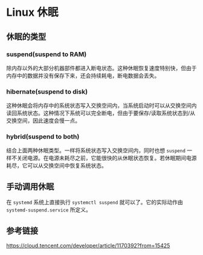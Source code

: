 # Linux 休眠

## 休眠的类型

### suspend(suspend to RAM)

除内存以外的大部分机器部件都进入断电状态。这种休眠恢复速度特别快，但由于内存中的数据并没有保存下来，还会持续耗电，断电数据会丢失。

### hibernate(suspend to disk)

这种休眠会将内存中的系统状态写入交换空间内，当系统启动时可以从交换空间内读回系统状态。这种情况下系统可以完全断电，但由于要保存/读取系统状态到/从交换空间，因此速度会慢一点。

### hybrid(suspend to both)

结合上面两种休眠类型。一样将系统状态写入交换空间内，同时也想 `suspend` 一样不关闭电源。在电源未耗尽之前，它能很快的从休眠状态恢复。若休眠期间电源耗尽，它可以从交换空间中恢复系统状态。

## 手动调用休眠

在 `systemd` 系统上直接执行 `systemctl suspend` 就可以了。它的实际动作由 `systemd-suspend.service` 所定义。



## 参考链接

https://cloud.tencent.com/developer/article/1170392?from=15425
